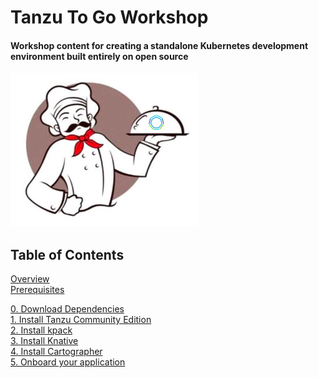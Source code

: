 # Tanzu To Go Workshop

#### Workshop content for creating a standalone Kubernetes development environment built entirely on open source

![img.png](images/togo.png)

## Table of Contents

[Overview](overview.md)<br>
[Prerequisites](prereqs.md)

[0. Download Dependencies](dependencies/0-dependencies.md)<br>
[1. Install Tanzu Community Edition](tce/1-tce.md)<br>
[2. Install kpack](kpack/2-kpack.md)<br>
[3. Install Knative](knative/3-knative.md)<br>
[4. Install Cartographer](cartographer/4-cartographer.md)<br>
[5. Onboard your application](application/5-application.md)
